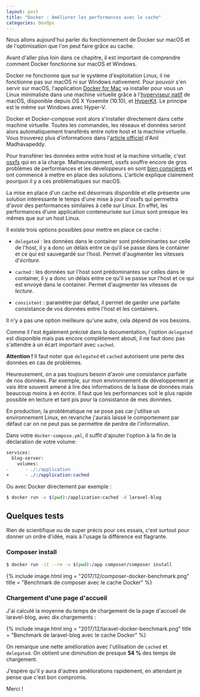 ```yaml
---
layout: post
title: "Docker : Améliorer les performances avec le cache"
categories: DevOps
---
```

Nous allons aujourd'hui parler du fonctionnement de Docker sur macOS et de l'optimisation que l'on peut faire grâce au cache.

Avant d'aller plus loin dans ce chapitre, il est important de comprendre comment Docker fonctionne sur macOS et Windows.

Docker ne fonctionne que sur le système d'exploitation Linux, il ne fonctionne pas sur macOS ni sur Windows nativement. Pour pouvoir s'en servir sur macOS, l'application [Docker for Mac](https://www.docker.com/docker-mac#/features) va installer pour vous un Linux minimaliste dans une machine virtuelle grâce à l'[hyperviseur natif](https://developer.apple.com/documentation/hypervisor) de macOS, disponible depuis OS X Yosemite (10.10), et [HyperKit](https://github.com/moby/hyperkit). Le principe est le même sur Windows avec Hyper-V.

Docker et Docker-compose vont alors s'installer directement dans cette machine virtuelle. Toutes les commandes, les réseaux et données seront alors automatiquement transférés entre notre host et la machine virtuelle. Vous trouverez plus d'informations dans l'[article officiel](https://blog.docker.com/2016/05/docker-unikernels-open-source/) d'Anil Madhavapeddy.

Pour transférer les données entre votre host et la machine virtuelle, c'est [osxfs](https://docs.docker.com/docker-for-mac/osxfs/) qui en a la charge. Malheureusement, osxfs souffre encore de gros problèmes de performances et les développeurs en sont [bien conscients](https://docs.docker.com/docker-for-mac/osxfs/#performance-issues-solutions-and-roadmap) et ont commencé à mettre en place des solutions. L'article explique clairement pourquoi il y a ces problématiques sur macOS.

La mise en place d'un cache est désormais disponible et elle présente une solution intéressante le temps d'une mise à jour d'osxfs qui permettra d'avoir des performances similaires à celle sur Linux. En effet, les performances d'une application conteneurisée sur Linux sont presque les mêmes que sur un host Linux.

Il existe trois options possibles pour mettre en place ce cache :

+ ```delegated``` : les données dans le container sont prédominantes sur celle de l'host, il y a donc un délais entre ce qu'il se passe dans le container et ce qui est sauvegardé sur l'host. Permet d'augmenter les vitesses d'*écriture*.

+ ```cached``` : les données sur l'host sont prédominantes sur celles dans le container, il y a donc un délais entre ce qu'il se passe sur l'host et ce qui est envoyé dans le container. Permet d'augmenter les vitesses de *lecture*.

+ ```consistent``` : paramètre par défaut, il permet de garder une parfaite consistance de vos données entre l'host et les containers.

Il n'y a pas une option meilleure qu'une autre, cela dépend de vos besoins.

Comme il l'est également précisé dans la documentation, l'option ```delegated``` est disponible mais pas encore complètement abouti, il ne faut donc pas s'attendre à un écart important avec ```cached```.

**Attention !** Il faut noter que ```delegated``` et ```cached``` autorisent une perte des données en cas de problèmes.

Heureusement, on a pas toujours besoin d'avoir une consistance parfaite de nos données. Par exemple, sur mon environnement de développement je vais être souvent amené à lire des informations de la base de données mais beaucoup moins à en écrire. Il faut que les performances soit le plus rapide possible en lecture et tant pis pour la consistance de mes données.

En production, la problématique ne se pose pas car j'utilise un environnement Linux, en revanche j'aurais laissé le comportement par défaut car on ne peut pas se permettre de perdre de l'information.

Dans votre ```docker-compose.yml```, il suffit d'ajouter l'option à la fin de la déclaration de votre volume:

```diff
services:
  blog-server:
    volumes:
-      - ./:/application
+      - ./:/application:cached
```

Ou avec Docker directement par exemple :

```bash
$ docker run -v $(pwd):/application:cached -d laravel-blog
```

## Quelques tests

Rien de scientifique ou de super précis pour ces essais, c'est surtout pour donner un ordre d'idée, mais à l'usage la différence est flagrante.

### Composer install

```bash
$ docker run -it --rm -v $(pwd):/app composer/composer install
```

{% include image.html
            img = "2017/12/composer-docker-benchmark.png"
            title = "Benchmark de composer avec le cache Docker" %}

### Chargement d'une page d'accueil
J'ai calculé la moyenne du temps de chargement de la page d'accueil de laravel-blog, avec dix chargements :

{% include image.html
            img = "2017/12/laravel-docker-benchmark.png"
            title = "Benchmark de laravel-blog avec le cache Docker" %}

On remarque une nette amélioration avec l'utilisation de ```cached``` et ```delegated```. On obtient une diminution de presque **54 %** des temps de chargement.

J'espère qu'il y aura d'autres améliorations rapidement, en attendant je pense que c'est bon compromis.

Merci !
